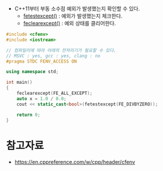 - C++11부터 부동 소수점 예외가 발생했는지 확인할 수 있다.
	- [fetestexcept()](https://en.cppreference.com/w/cpp/numeric/fenv/fetestexcept) : 예외가 발생했는지 체크한다.
	- [feclearexcept()](https://en.cppreference.com/w/cpp/numeric/fenv/feclearexcept) : 예외 상태를 클리어한다.
```cpp
#include <cfenv>
#include <iostream>

// 컴파일러에 따라 아래의 전처리기가 필요할 수 있다.
// MSVC : yes, gcc : yes, clang : no
#pragma STDC FENV_ACCESS ON

using namespace std;

int main()
{
	feclearexcept(FE_ALL_EXCEPT);
	auto x = 1.0 / 0.0;
	cout << static_cast<bool>(fetestexcept(FE_DIVBYZERO));

	return 0;
}
```

# 참고자료
- https://en.cppreference.com/w/cpp/header/cfenv